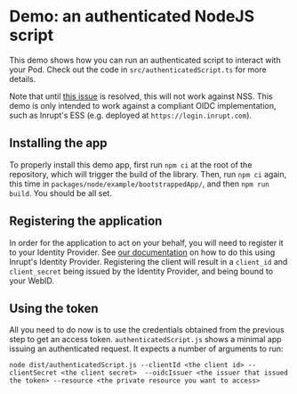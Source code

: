 # Demo: an authenticated NodeJS script

This demo shows how you can run an authenticated script to interact with your Pod.
Check out the code in `src/authenticatedScript.ts` for more details.

Note that until [this issue](https://github.com/solid/node-solid-server/issues/1533)
is resolved, this will not work against NSS. This demo is only intended to work against a compliant
OIDC implementation, such as Inrupt's ESS (e.g. deployed at `https://login.inrupt.com`).

## Installing the app

To properly install this demo app, first run `npm ci` at the root of the repository, which will trigger
the build of the library. Then, run `npm ci` again, this time in
`packages/node/example/bootstrappedApp/`, and then `npm run build`. You should be all set.

## Registering the application

In order for the application to act on your behalf, you will need to register it
to your Identity Provider. See [our documentation](https://docs.inrupt.com/developer-tools/javascript/client-libraries/tutorial/authenticate-client/) on how to do this using Inrupt's Identity Provider. Registering
the client will result in a `client_id` and `client_secret` being issued by the
Identity Provider, and being bound to your WebID.

## Using the token

All you need to do now is to use the credentials obtained from the previous step to get an
access token. `authenticatedScript.js` shows a minimal app issuing an authenticated
request. It expects a number of arguments to run:

```
node dist/authenticatedScript.js --clientId <the client id> --clientSecret <the client secret>  --oidcIssuer <the issuer that issued the token> --resource <the private resource you want to access>
```

